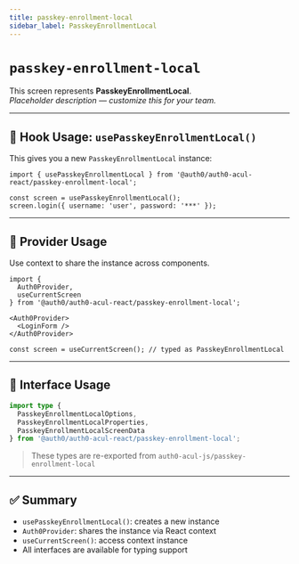 ```yaml
---
title: passkey-enrollment-local
sidebar_label: PasskeyEnrollmentLocal
---
```


# `passkey-enrollment-local`

This screen represents **PasskeyEnrollmentLocal**.  
_Placeholder description — customize this for your team._

---

## 🔹 Hook Usage: `usePasskeyEnrollmentLocal()`

This gives you a new `PasskeyEnrollmentLocal` instance:

```tsx
import { usePasskeyEnrollmentLocal } from '@auth0/auth0-acul-react/passkey-enrollment-local';

const screen = usePasskeyEnrollmentLocal();
screen.login({ username: 'user', password: '***' });
```

---

## 🔹 Provider Usage

Use context to share the instance across components.

```tsx
import {
  Auth0Provider,
  useCurrentScreen
} from '@auth0/auth0-acul-react/passkey-enrollment-local';

<Auth0Provider>
  <LoginForm />
</Auth0Provider>
```

```tsx
const screen = useCurrentScreen(); // typed as PasskeyEnrollmentLocal
```

---

## 🔹 Interface Usage

```ts
import type {
  PasskeyEnrollmentLocalOptions,
  PasskeyEnrollmentLocalProperties,
  PasskeyEnrollmentLocalScreenData
} from '@auth0/auth0-acul-react/passkey-enrollment-local';
```

> These types are re-exported from `auth0-acul-js/passkey-enrollment-local`

---

## ✅ Summary

- `usePasskeyEnrollmentLocal()`: creates a new instance
- `Auth0Provider`: shares the instance via React context
- `useCurrentScreen()`: access context instance
- All interfaces are available for typing support
